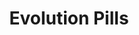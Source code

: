 ---
title: "Evolution Pills"
layout: collection
permalink: /evolution-pills/
collection: evolution-pills
---